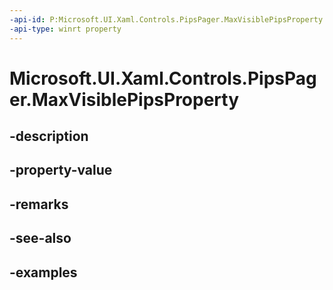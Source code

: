 ```yaml
---
-api-id: P:Microsoft.UI.Xaml.Controls.PipsPager.MaxVisiblePipsProperty
-api-type: winrt property
---
```


# Microsoft.UI.Xaml.Controls.PipsPager.MaxVisiblePipsProperty

<!--
public static Windows.UI.Xaml.DependencyProperty MaxVisiblePipsProperty { get; }
-->


## -description

## -property-value

## -remarks

## -see-also

## -examples


